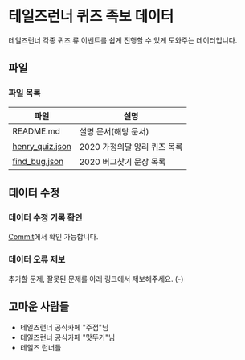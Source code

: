 # 테일즈런너 퀴즈 족보 데이터
테일즈런너 각종 퀴즈 류 이벤트를 쉽게 진행할 수 있게 도와주는 데이터입니다.

## 파일
### 파일 목록
|파일|설명|
|--------|--------|
|README.md|설명 문서(해당 문서)|
|[henry_quiz.json](https://github.com/ruwaku/trjokbo/blob/master/henry_quiz.json)|2020 가정의달 앙리 퀴즈 목록|
|[find_bug.json](https://github.com/ruwaku/trjokbo/blob/master/find_bug.json)|2020 버그찾기 문장 목록|
## 데이터 수정
### 데이터 수정 기록 확인
[Commit](https://github.com/ruwaku/trjokbo/commits/master)에서 확인 가능합니다.
### 데이터 오류 제보
추가할 문제, 잘못된 문제를 아래 링크에서 제보해주세요.
(-)
## 고마운 사람들
 - 테일즈런너 공식카페 "주접"님
 - 테일즈런너 공식카페 "맛뚜기"님
 - 테일즈 런너들
